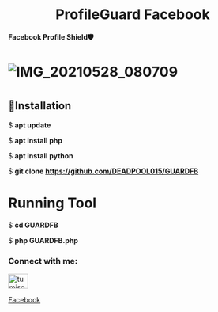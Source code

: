 <h1 align="center">ProfileGuard Facebook</h1>


**Facebook Profile Shield🛡️**
# ![IMG_20210528_080709](https://user-images.githubusercontent.com/81415453/119937861-c4ea9780-bf8b-11eb-8a3c-00ce97b8afba.jpg)

# <h2> 📎**Installation**

$ **apt update**

$ **apt install php**

$ **apt install python**

$ **git clone https://github.com/DEADPOOL015/GUARDFB**

# **Running Tool**

$ **cd GUARDFB**

$ **php GUARDFB.php**



<h3 align="left">Connect with me:</h3>
<p align="left">
<a href="https://dev.to/tumiso" target="blank"><img align="center" src="https://cdn.jsdelivr.net/npm/simple-icons@3.0.1/icons/dev-dot-to.svg" alt="tumiso" height="30" width="40" /></a>  

[Facebook](https://www.facebook.com/profile.php?id=100032085647548) 
